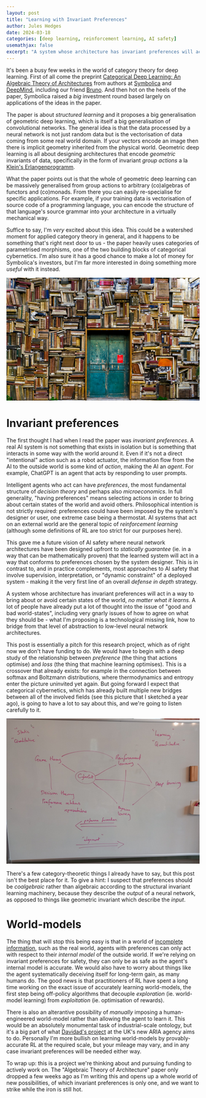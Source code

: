 ```yaml
---
layout: post
title: "Learning with Invariant Preferences"
author: Jules Hedges
date: 2024-03-18
categories: [deep learning, reinforcement learning, AI safety]
usemathjax: false 
excerpt: "A system whose architecture has invariant preferences will act in a way to bring about or avoid certain states of the world, no matter what it learns. A lot of people have already put a lot of thought into the issue of good and bad world-states, including very gnarly issues of how to agree on what they should be - what I'm proposing is a technological missing link, how to bridge from that level of abstraction to low-level neural network architectures."
---
```


It's been a busy few weeks in the world of category theory for deep learning. First of all come the preprint [Categorical Deep Learning: An Algebraic Theory of Architectures](https://arxiv.org/abs/2402.15332) from authors at [Symbolica](https://www.symbolica.ai/) and [DeepMind](https://deepmind.google/), including our friend [Bruno](https://www.brunogavranovic.com/). And then hot on the heels of the paper, Symbolica raised a *big* investment round based largely on applications of the ideas in the paper.

The paper is about *structured learning* and it proposes a big generalisation of geometric deep learning, which is itself a big generalisation of convolutional networks. The general idea is that the data processed by a neural network is not just random data but is the vectorisation of data coming from some real world domain. If your vectors encode an image then there is implicit geometry inherited from the physical world. Geometric deep learning is all about designing architectures that encode *geometric* invariants of data, specifically in the form of invariant *group actions* a la [Klein's Erlangenprogramm](https://en.wikipedia.org/wiki/Erlangen_program).

What the paper points out is that the whole of geometric deep learning can be massively generalised from group actions to arbitrary (co)algebras of functors and (co)monads. From there you can easily re-specialise for specific applications. For example, if your training data is vectorisation of source code of a programming language, you can encode the structure of that language's source grammar into your architecture in a virtually mechanical way.

Suffice to say, I'm *very* excited about this idea. This could be a watershed moment for applied category theory in general, and it happens to be something that's right next door to us - the paper heavily uses categories of parametrised morphisms, one of the two building blocks of categorical cybernetics. I'm also sure it has a good chance to make a lot of money for Symbolica's investors, but I'm far more interested in doing something more *useful* with it instead.

![Books](/assetsPosts/2024-03-18-learning-invariant-preferences/eugenio-mazzone-6ywyo2qtaZ8.jpg)

# Invariant preferences

The first thought I had when I read the paper was *invariant preferences*. A real AI system is not something that exists in isolation but is something that interacts in some way with the world around it. Even if it's not a direct "intentional" action such as a robot actuator, the information flow from the AI to the outside world is some kind of *action*, making the AI an *agent*. For example, ChatGPT is an agent that acts by responding to user prompts.

Intelligent agents who act can have *preferences*, the most fundamental structure of *decision theory* and perhaps also *microeconomics*. In full generality, "having preferences" means selecting actions in order to bring about certain states of the world and avoid others. Philosophical intention is not strictly required: preferences could have been imposed by the system's designer or user, one extreme case being a thermostat. AI systems that act on an external world are the general topic of *reinforcement learning* (although some definitions of RL are too strict for our purposes here).

This gave me a future vision of AI safety where neural network architectures have been designed upfront to *statically guarantee* (ie. in a way that can be mathematically proven) that the learned system will act in a way that conforms to preferences chosen by the system designer. This is in contrast to, and in practice complements, most approaches to AI safety that involve supervision, interpretation, or "dynamic constraint" of a deployed system - making it the very first line of an overall *defense in depth* strategy.

A system whose architecture has invariant preferences will act in a way to bring about or avoid certain states of the world, *no matter what it learns*. A lot of people have already put a lot of thought into the issue of "good and bad world-states", including very gnarly issues of how to agree on what they should be - what I'm proposing is a technological missing link, how to bridge from that level of abstraction to low-level neural network architectures.

This post is essentially a pitch for this research project, which as of right now we don't have funding to do. We would have to begin with a deep study of the relationship between *preference* (the thing that actions optimise) and *loss* (the thing that machine learning optimises). This is a crossover that already exists: for example in the connection between softmax and Boltzmann distributions, where thermodynamics and entropy enter the picture uninvited yet again. But going forward I expect that categorical cybernetics, which has already built multiple new bridges between all of the involved fields (see this picture that I sketched a year ago), is going to have a lot to say about this, and we're going to listen carefully to it.

![Mind map](/assetsPosts/2024-03-18-learning-invariant-preferences/img1.jpg)

There's a few category-theoretic things I already have to say, but this post isn't the best place for it. To give a hint: I suspect that preferences should be *coalgebraic* rather than algebraic according to the structural invariant learning machinery, because they describe the *output* of a neural network, as opposed to things like geometric invariant which describe the *input*.

# World-models

The thing that will stop this being easy is that in a world of [incomplete information](https://en.wikipedia.org/wiki/Complete_information), such as the real world, agents with preferences can only act with respect to their *internal model* of the outside world. If we're relying on invariant preferences for safety, they can only be as safe as the agent's internal model is accurate. We would also have to worry about things like the agent systematically deceiving itself for long-term gain, as many humans do. The good news is that practitioners of RL have spent a long time working on the exact issue of accurately learning world-models, the first step being off-policy algorithms that decouple *exploration* (ie. world-model learning) from *exploitation* (ie. optimisation of rewards). 

There is also an alterantive possibility of *manually* imposing a human-engineered world-model rather than allowing the agent to learn it. This would be an absolutely monumental task of industrial-scale ontology, but it's a big part of what [Davidad's project](https://www.aria.org.uk/what-were-working-on/#davidad) at the UK's new ARIA agency aims to do. Personally I'm more bullish on learning world-models by provably-accurate RL at the required scale, but your mileage may vary, and in any case invariant preferences will be needed either way.

To wrap up: this is a project we're thinking about and pursuing funding to actively work on. The "Algebraic Theory of Architecture" paper only dropped a few weeks ago as I'm writing this and opens up a whole world of new possibilities, of which invariant preferences is only one, and we want to strike while the iron is still hot.
